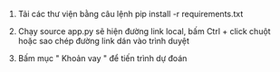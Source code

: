 1) Tải các thư viện bằng câu lệnh pip install -r requirements.txt

2) Chạy source app.py sẽ hiện đường link local, bấm Ctrl + click chuột hoặc sao chép đường link dán vào trình duyệt

3) Bấm mục " Khoản vay " để tiến trình dự đoán